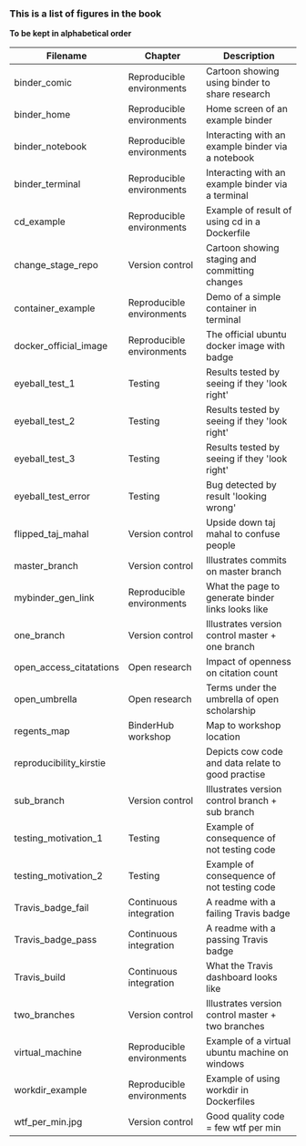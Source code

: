 ### This is a list of figures in the book

**To be kept in alphabetical order**

| Filename                   | Chapter                   | Description                                       |
| -------------------------- | ------------------------- | ------------------------------------------------- |
| binder_comic               | Reproducible environments | Cartoon showing using binder to share research    |
| binder_home                | Reproducible environments | Home screen of an example binder                  |
| binder_notebook            | Reproducible environments | Interacting with an example binder via a notebook |
| binder_terminal            | Reproducible environments | Interacting with an example binder via a terminal |
| cd_example                 | Reproducible environments | Example of result of using cd in a Dockerfile     |
| change_stage_repo          | Version control           | Cartoon showing staging and committing changes    |
| container_example          | Reproducible environments | Demo of a simple container in terminal            |
| docker_official_image      | Reproducible environments | The official ubuntu docker image with badge       |
| eyeball_test_1             | Testing                   | Results tested by seeing if they 'look right'     |
| eyeball_test_2             | Testing                   | Results tested by seeing if they 'look right'     |
| eyeball_test_3             | Testing                   | Results tested by seeing if they 'look right'     |
| eyeball_test_error         | Testing                   | Bug detected by result 'looking wrong'            |
| flipped_taj_mahal          | Version control           | Upside down taj mahal to confuse people           |
| master_branch              | Version control           | Illustrates commits on master branch              |
| mybinder_gen_link          | Reproducible environments | What the page to generate binder links looks like |
| one_branch                 | Version control           | Illustrates version control master + one branch   |
| open_access_citatations    | Open research             | Impact of openness on citation count              |
| open_umbrella              | Open research             | Terms under the umbrella of open scholarship      |
| regents_map                | BinderHub workshop        | Map to workshop location                          |
| reproducibility_kirstie    |                           | Depicts cow code and data relate to good practise |
| sub_branch                 | Version control           | Illustrates version control branch + sub branch   |
| testing_motivation_1       | Testing                   | Example of consequence of not testing code        |
| testing_motivation_2       | Testing                   | Example of consequence of not testing code        |
| Travis_badge_fail          | Continuous integration    | A readme with a failing Travis badge              |
| Travis_badge_pass          | Continuous integration    | A readme with a passing Travis badge              |
| Travis_build               | Continuous integration    | What the Travis dashboard looks like              |
| two_branches               | Version control           | Illustrates version control master + two branches |
| virtual_machine            | Reproducible environments | Example of a virtual ubuntu machine on windows    |
| workdir_example            | Reproducible environments | Example of using workdir in Dockerfiles           |
| wtf_per_min.jpg            | Version control           | Good quality code = few wtf per min               |
